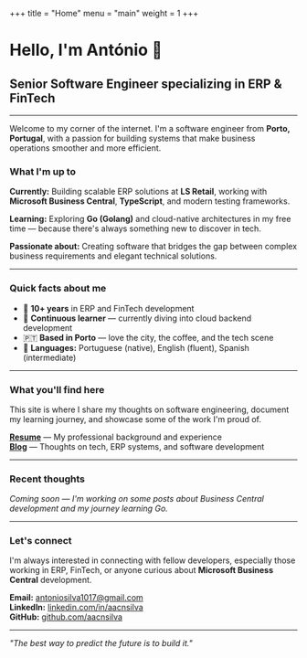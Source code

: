 +++
title = "Home"
menu = "main"
weight = 1
+++

# Hello, I'm António 👋

## Senior Software Engineer specializing in ERP & FinTech

---

Welcome to my corner of the internet. I'm a software engineer from **Porto, Portugal**, with a passion for building systems that make business operations smoother and more efficient.

### What I'm up to

**Currently:** Building scalable ERP solutions at **LS Retail**, working with **Microsoft Business Central**, **TypeScript**, and modern testing frameworks.

**Learning:** Exploring **Go (Golang)** and cloud-native architectures in my free time — because there's always something new to discover in tech.

**Passionate about:** Creating software that bridges the gap between complex business requirements and elegant technical solutions.

---

### Quick facts about me

- 🏢 **10+ years** in ERP and FinTech development
- 🌱 **Continuous learner** — currently diving into cloud backend development
- 🇵🇹 **Based in Porto** — love the city, the coffee, and the tech scene
- 💬 **Languages:** Portuguese (native), English (fluent), Spanish (intermediate)

---

### What you'll find here

This site is where I share my thoughts on software engineering, document my learning journey, and showcase some of the work I'm proud of.

**[Resume](/resume/)** — My professional background and experience  
**[Blog](/blog/)** — Thoughts on tech, ERP systems, and software development  

---

### Recent thoughts

*Coming soon — I'm working on some posts about Business Central development and my journey learning Go.*

---

### Let's connect

I'm always interested in connecting with fellow developers, especially those working in ERP, FinTech, or anyone curious about **Microsoft Business Central** development.

**Email:** [antoniosilva1017@gmail.com](mailto:antoniosilva1017@gmail.com)  
**LinkedIn:** [linkedin.com/in/aacnsilva](https://www.linkedin.com/in/aacnsilva/)  
**GitHub:** [github.com/aacnsilva](https://github.com/aacnsilva)

---

*"The best way to predict the future is to build it."*
